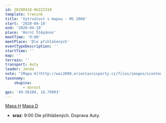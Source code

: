 ```yaml
---
id: 20200418-0b222310
template: trenink
title: 'Vytrvalost s mapou - MS 2008'
start: '2020-04-18'
end: '2020-04-18'
place: 'Horní Štěpánov'
meetTime: '9:00'
meetPlace: 'Dle přihlášených'
eventTypeDescription: ''
startTime: ''
map: ''
terrain: ''
transport: Auty
leader: Jenda
note: "[Mapa H](http://woc2008.orientacnisporty.cz/files/images/scontent/maps/longF/longF_MEN.gif)\r\n[Mapa D](http://woc2008.orientacnisporty.cz/files/images/scontent/maps/longF/longF_WOMEN.gif)"
taxonomy:
    skupina:
        - dorost
gps: '49.56104, 16.79903'
---
```

[Mapa H](http://woc2008.orientacnisporty.cz/files/images/scontent/maps/longF/longF\_MEN.gif) [Mapa D](http://woc2008.orientacnisporty.cz/files/images/scontent/maps/longF/longF\_WOMEN.gif)

*   **sraz**: 9:00 Dle přihlášených. Doprava Auty.